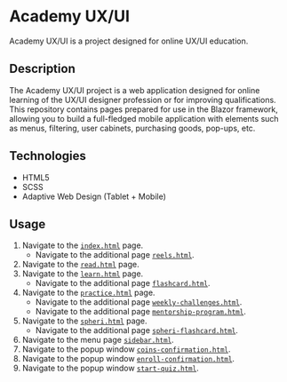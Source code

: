 # Academy UX/UI

Academy UX/UI is a project designed for online UX/UI education.

## Description

The Academy UX/UI project is a web application designed for online learning of the UX/UI designer profession or for improving qualifications. This repository contains pages prepared for use in the Blazor framework, allowing you to build a full-fledged mobile application with elements such as menus, filtering, user cabinets, purchasing goods, pop-ups, etc.

## Technologies

- HTML5
- SCSS
- Adaptive Web Design (Tablet + Mobile)

## Usage

1. Navigate to the [`index.html`](https://academyuxui.netlify.app) page.
   - Navigate to the additional page [`reels.html`](https://academyuxui.netlify.app/reels.html).
2. Navigate to the [`read.html`](https://academyuxui.netlify.app/read.html) page.
3. Navigate to the [`learn.html`](https://academyuxui.netlify.app/learn.html) page.
   - Navigate to the additional page [`flashcard.html`](https://academyuxui.netlify.app/flashcard.html).
4. Navigate to the [`practice.html`](https://academyuxui.netlify.app/practice.html) page.
   - Navigate to the additional page [`weekly-challenges.html`](https://academyuxui.netlify.app/weekly-challenges.html).
   - Navigate to the additional page [`mentorship-program.html`](https://academyuxui.netlify.app/mentorship-program.html).
5. Navigate to the [`spheri.html`](https://academyuxui.netlify.app/spheri.html) page.
   - Navigate to the additional page [`spheri-flashcard.html`](https://academyuxui.netlify.app/spheri-flashcard.html).
6. Navigate to the menu page [`sidebar.html`](https://academyuxui.netlify.app/sidebar.html).
7. Navigate to the popup window [`coins-confirmation.html`](https://academyuxui.netlify.app/coins-confirmation.html).
8. Navigate to the popup window [`enroll-confirmation.html`](https://academyuxui.netlify.app/enroll-confirmation.html).
9. Navigate to the popup window [`start-quiz.html`](https://academyuxui.netlify.app/start-quiz.html).
